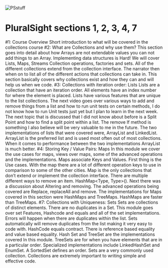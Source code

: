 ![PSstuff](https://github.com/Itsonedev/Pluralsightvideos/assets/143683663/895336dd-9378-454a-8bfa-2821aee35dbd)
# PluralSight sections 1, 2, 3, 4, 7
#1: Course Overview
Short introduction to what will be covered in the collections course
#2: What are Collections and why use them?
This section goes into detail about how Arrays are not extendable values you can not add things to an Array. Implementing data structures is Hard! We will cover Lists, Maps, Streams Collection operations, factories and sets. All of the different collections extend from the collection interface. The narrator then when on to list all of the different actions that collections can take in. This section basically covers why collections exist and how they can and will help us when we code.
#3: Collections with iteration order: Lists
Lists are a collection that have an iteration order. All elements have an index number for where the element is placed. Lists have various features that are unique to the list collections. The next video goes over various ways to add and remove things from a list and how to run unit tests on certain methods, I do not know how to run Unit tests just yet but I plan to learn in the next week. The next topic that is discussed that I did not know about before is a Split Point and how to find a split point within a list. The remove If method is something I also believe will be very valuable to me in the future. The two implementations of lists that were covered were, ArrayList and LinkedList. ArrayList is the preferred list and is used most often out of most collections. When it comes to performance between the two implementations ArrayList is much better. 
#4: Storing Key / Value Pairs: Maps
In this module we cover the use cases for maps, views over maps, some of the advanced operations and the implementations. Maps associate Keys and Values. First thing is the Use cases. With the map there are a lot of different operation keys to use in comparison to some of the other cities. Map is the only collections that don’t extend or implement the collection interface. There are multiple different ways to remove an item. HashMap<Type, Type>(). Next there was a discussion about Altering and removing. The advanced operations being covered are Replace, replaceAll and remove. The implementations for Maps covered in this section were HashMaps and TreeMaps.  HashMaps are faster than TreeMaps. 
#7: Collections with Uniqueness: Sets
Sets are collections of distinct elements. There are no duplicates in a Set. This module goes over set Features, Hashcode and equals and all of the set implementations. Errors will happen when there are duplicates within the list. Sets automatically will remove duplicates from the list making it very easy to code with. HashCode equals contract. There is reference based equality and value based equality.  Hash Set and TreeSet are the implementations covered In this module. TreeSets are for when you have elements that are in a particular order. Specialized implementations include LinkedHashSet and EnumSet. A SortedSet defines an order.  Sets are a very commonly used collection. Collections are extremely important to writing simple and effective code.

